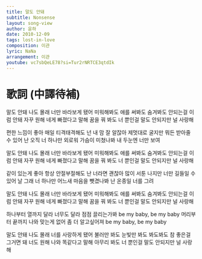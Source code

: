 ```yaml
---
title: 말도 안돼
subtitle: Nonsense
layout: song-view
author: 윤하
date: 2010-12-09
tags: lost-in-love
composition: 이관
lyric: NaNa
arrangement: 이관
youtube: vc7sbQeLE78?si=Tur2rNRTCE3qtdIk
---
```


# 歌詞 (中譯待補)

말도 안돼 나도 몰래 너만 바라보게 됐어
미워해봐도 애를 써봐도 숨겨봐도 안되는걸
이럼 안돼 자꾸 원해 네게 빠졌다고 말해
꿈을 꿔 봐도 너 뿐인걸 말도 안되지만 널 사랑해

편한 느낌이 좋아 매일 티격태격해도 넌 내 맘 잘 알잖아
제멋대로 굴지만 뭐든 받아줄 수 있어 난 오직 너 하나만
외로워 가슴이 미쳤나봐 내 두눈엔 너만 보여

말도 안돼 나도 몰래 너만 바라보게 됐어
미워해봐도 애를 써봐도 숨겨봐도 안되는걸
이럼 안돼 자꾸 원해 네게 빠졌다고 말해
꿈을 꿔 봐도 너 뿐인걸 말도 안되지만 널 사랑해

같이 있는게 좋아 항상 안절부절해도 난 너라면 괜찮아
많이 서툰 나지만 너만 길들일 수 있어 날 그래 너 하나만
어느새 마음을 뺏겼나봐 난 온종일 너를 그려

말도 안돼 나도 몰래 너만 바라보게 됐어
미워해봐도 애를 써봐도 숨겨봐도 안되는걸
이럼 안돼 자꾸 원해 네게 빠졌다고 말해
꿈을 꿔 봐도 너 뿐인걸 말도 안되지만 널 사랑해

하나부터 열까지 달라 너무도 달라
점점 끌리는가봐 be my baby, be my baby
머리부터 끝까지 나와 맞는게 없어
좀 더 알고싶어져 be my baby, be my baby

말도 안돼 나도 몰래 너를 사랑하게 됐어
불러만 봐도 눈빛만 봐도 봐도봐도 참 좋은걸
그거면 돼 너도 원해 나와 똑같다고 말해
아무리 봐도 너 뿐인걸 말도 안되지만 널 사랑해
